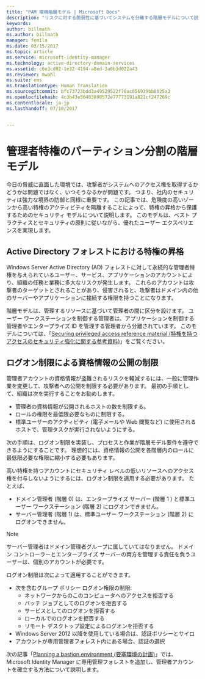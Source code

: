 ```yaml
---
title: "PAM 環境階層モデル | Microsoft Docs"
description: "リスクに対する脆弱性に基づいてシステムを分離する階層モデルについて説明します。"
keywords: 
author: billmath
ms.author: billmath
manager: femila
ms.date: 03/15/2017
ms.topic: article
ms.service: microsoft-identity-manager
ms.technology: active-directory-domain-services
ms.assetid: c6e3cd02-1e32-4194-a8ed-3a0b3d022a43
ms.reviewer: mwahl
ms.suite: ems
ms.translationtype: Human Translation
ms.sourcegitcommit: bfc73723bdd3a49529522f78ac056939bb8025a3
ms.openlocfilehash: 4c3b43e50403890572e77773191a821cf247269c
ms.contentlocale: ja-jp
ms.lasthandoff: 07/10/2017


---
```


<a id="tier-model-for-partitioning-administrative-privileges" class="xliff"></a>
# 管理者特権のパーティション分割の階層モデル

今日の脅威に直面した環境では、攻撃者がシステムへのアクセス権を取得するかどうかは問題ではなく、いつそうなるかが問題です。 つまり、社内のセキュリティは強力な境界の防御と同様に重要です。 この記事では、危険度の高いゾーンから高い特権のアクティビティを隔離することによって、特権の昇格から保護するためのセキュリティ モデルについて説明します。 このモデルは、ベスト プラクティスとセキュリティの原則に従いながら、優れたユーザー エクスペリエンスを実現します。

<a id="elevation-of-privilege-in-active-directory-forests" class="xliff"></a>
## Active Directory フォレストにおける特権の昇格

Windows Server Active Directory (AD) フォレストに対して永続的な管理者特権を与えられているユーザー、サービス、アプリケーションのアカウントにより、組織の任務と業務に多大なリスクが発生します。 これらのアカウントは攻撃者のターゲットとされることがあり、侵害されると、攻撃者はドメイン内の他のサーバーやアプリケーションに接続する権限を持つことになります。

階層モデルは、管理するリソースに基づいて管理者の間に区分を設けます。 ユーザー ワークステーションを制御する管理者は、アプリケーションを制御する管理者やエンタープライズ ID を管理する管理者から分離されています。 このモデルについては、「[Securing privileged access reference material (特権を持つアクセスのセキュリティ強化に関する参考資料)](http://aka.ms/tiermodel)」をご覧ください。

<a id="restricting-credential-exposure-with-logon-restrictions" class="xliff"></a>
## ログオン制限による資格情報の公開の制限

管理者アカウントの資格情報が盗難されるリスクを軽減するには、一般に管理作業を変更して、攻撃者への公開を制限する必要があります。 最初の手順として、組織は次を実行することをお勧めします。

- 管理者の資格情報が公開されるホストの数を制限する。
- ロールの権限を最低限必要なものに制限する。
- 標準ユーザーのアクティビティ (電子メールや Web 閲覧など) に使用されるホストで、管理タスクが実行されないようにする。

次の手順は、ログオン制限を実装し、プロセスと作業が階層モデル要件を遵守できるようにすることです。 理想的には、資格情報の公開を各階層内のロールに最低限必要な権限に縮小する必要もあります。

高い特権を持つアカウントにセキュリティ レベルの低いリソースへのアクセス権を付与しないようにするには、ログオン制限を適用する必要があります。 たとえば、

- ドメイン管理者 (階層 0) は、エンタープライズ サーバー (階層 1 ) と標準ユーザー ワークステーション (階層 2) にログオンできません。
- サーバー管理者 (階層 1) は、標準ユーザー ワークステーション (階層 2) にログオンできません。

>[!NOTE]
> サーバー管理者はドメイン管理者グループに属していてはなりません。 ドメイン コントローラーとエンタープライズ サーバーの両方を管理する責任を負うユーザーは、個別のアカウントが必要です。

ログオン制限は次によって適用することができます。

- 次を含むグループ ポリシー ログオン権限の制限:  
    - ネットワークからのこのコンピュータへのアクセスを拒否する  
    - バッチ ジョブとしてのログオンを拒否する  
    - サービスとしてのログオンを拒否する  
    - ローカルでのログオンを拒否する  
    - リモート デスクトップ設定によるログオンを拒否する  
- Windows Server 2012 以降を使用している場合は、認証ポリシーとサイロ
- アカウントが専用管理者フォレスト内にある場合、認証の選択

次の記事「[Planning a bastion environment (要塞環境の計画)](planning-bastion-environment.md)」では、Microsoft Identity Manager に専用管理フォレストを追加し、管理者アカウントを確立する方法について説明します。

